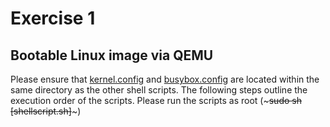 # Exercise 1
## Bootable Linux image via QEMU
Please ensure that [kernel.config](https://github.com/charlesvt/hello-world-QEMU/blob/debug/kernel.config) and [busybox.config](https://github.com/charlesvt/hello-world-QEMU/blob/debug/busybox.config) are located within the same directory as the other shell scripts. The following steps outline the execution order of the scripts. Please run the scripts as root (~~~sudo sh [shellscript.sh]~~~)
